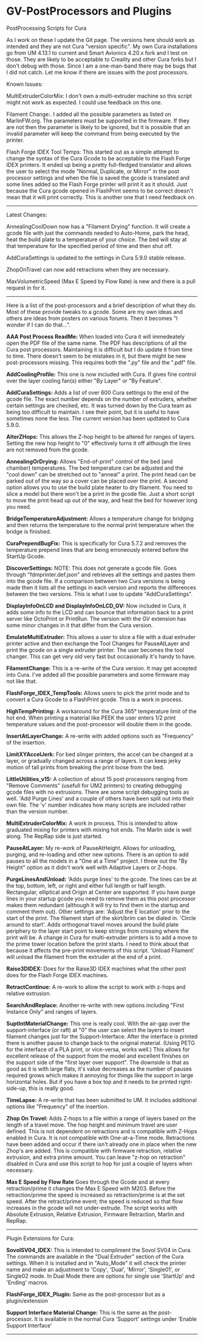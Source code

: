 # GV-PostProcessors and Plugins
 PostProcessing Scripts for Cura

As I work on these I update the Git page.  The versions here should work as intended and they are not Cura "version specific".  My own Cura installations go from UM 4.13.1 to current and Smart Avionics 4.20.x fork and I test on those.  They are likely to be acceptable to Creality and other Cura forks but I don't debug with those.  Since I am a one-man-band there may be bugs that I did not catch.  Let me know if there are issues with the post processors.

Known Issues:

MultiExtruderColorMix:
    I don't own a multi-extruder machine so this script might not work as expected.  I could use feedback on this one.
	
Filament Change:.
    I added all the possible parameters as listed on MarlinFW.org.  The parameters must be supported in the firmware.  If they are not then the parameter is likely to be ignored, but it is possible that an invalid parameter will keep the command from being executed by the printer.
	
Flash Forge IDEX Tool Temps:
    This started out as a simple attempt to change the syntax of the Cura Gcode to be acceptable to the Flash Forge IDEX printers.  It ended up being a pretty full-fledged translator and allows the user to select the mode "Normal, Duplicate, or Mirror" in the post processor settings and when the file is saved the gcode is translated and some lines added so the Flash Forge printer will print it as it should.  Just because the Cura gcode opened in FlashPrint seems to be correct doesn't mean that it will print correctly.  This is another one that I need feedback on.

-----------------------------------------------------------------------------
Latest Changes:

AnnealingCoolDown now has a "Filament Drying" function.  It will create a gcode file with just the commands needed to Auto-Home, park the head, heat the build plate to a temperature of your choice.  The bed will stay at that temperature for the specified period of time and then shut off.

AddCuraSettings is updated to the settings in Cura 5.9.0 stable release.

ZhopOnTravel can now add retractions when they are necessary.

MaxVolumetricSpeed (Max E Speed by Flow Rate) is new and there is a pull request in for it. 

-----------------------------------------------------------------------------
Here is a list of the post-processors and a brief description of what they do.
Most of these provide tweaks to a gcode.  Some are my own ideas and others are ideas from posters on various forums.  Then it becomes "I wonder if I can do that...".

**AAA Post Process ReadMe:**
	When loaded into Cura it will immedeately open the PDF file of the same name.  The PDF has descriptions of all the Cura post processors.  Maintaining it is difficult but I do update it from time to time.  There doesn't seem to be mistakes in it, but there might be new post-processors missing.  This requires both the ".py" file and the ".pdf" file.

**AddCoolingProfile:**
	This one is now included with Cura.  If gives fine control over the layer cooling fan(s) either "By Layer" or "By Feature".

**AddCuraSettings:**
	Adds a list of over 600 Cura settings to the end of the gcode file.  The exact number depends on the number of extruders, whether certain settings are checked, etc.  It was turned down by the Cura team as being too difficult to maintain.  I see their point, but it is useful to have sometimes none the less.  The current version has been updtated to Cura 5.9.0.

**AlterZHops:**
	This allows the Z-hop height to be altered for ranges of layers.  Setting the new hop height to "0" effectively turns it off although the lines are not removed from the gcode.

**AnnealingOrDrying:**
	Allows "End-of-print" control of the bed (and chamber) temperatures.  The bed temperature can be adjusted and the "cool down" can be stretched out to "anneal" a print.  The print head can be parked out of the way so a cover can be placed over the print.
	A second option allows you to use the build plate heater to dry filament.  You need to slice a model but there won't be a print in the gcode file.  Just a short script to move the print head up out of the way, and heat the bed for however long you need.

**BridgeTemperatureAdjustment:**
	Allows a temperature change for bridging and then returns the temperature to the normal print temperature when the bridge is finished.

**CuraPrependBugFix:**
	This is specifically for Cura 5.7.2 and removes the temperature prepend lines that are being erroneously entered before the StartUp Gcode.
	
**DiscoverSettings:**
    NOTE:  This does not generate a gcode file.
	Goes through "fdmprinter.def.json" and retrieves all the settings and pastes them into the gcode file.  If a comparison between two Cura versions is being made then it lists all the settings in each version and reports the differences between the two versions.  This is what I use to update "AddCuraSettings".

**DisplayInfoOnLCD and DisplayInfoOnLCD_GV:**
	Now included in Cura, it adds some info to the LCD and can bounce that information back to a print server like OctoPrint or PrintRun.  The version with the GV extension has some minor changes in it that differ from the Cura version.

**EmulateMultiExtruder:**
	This allows a user to slice a file with a dual extruder printer active and then exchange the Tool Changes for PauseAtLayer and print the gcode on a single extruder printer.  The user becomes the tool changer.  This can get very old very fast but occasionally it's handy to have.

**FilamentChange:**
	This is a re-write of the Cura version.  It may get accepted into Cura.  I've added all the possible parameters and some firmware may not like that.

**FlashForge_IDEX_TempTools:**
	Allows users to pick the print mode and to convert a Cura Gcode to a FlashPrint gcode.  This is a work in process.

**HighTempPrinting:**
	A workaround for the Cura 365° temperature limit of the hot end.  When printing a material like PEEK the user enters 1/2 print temperature values and the post-processor will double them in the gcode.

**InsertAtLayerChange:**
	A re-write with added options such as "Frequency" of the insertion.

**LimitXYAccelJerk:**
	For bed slinger printers, the accel can be changed at a layer, or gradually changed across a range of layers.  It can keep jerky motion of tall prints from breaking the print loose from the bed.

**LittleUtilities_v15:**
	A collection of about 15 post processors ranging from "Remove Comments" (usefull for UM2 printers) to creating debugging gcode files with no extrusions.  There are some script debugging tools as well.  'Add Purge Lines' and a couple of others have been split out into their own file.  The 'v' number indicates how many scripts are included rather than the version number.

**MultiExtruderColorMix:**
	A work in process.  This is intended to allow graduated mixing for printers with mixing hot ends.  The Marlin side is well along.  The RepRap side is just started.

**PauseAtLayer:**
	My re-work of PauseAtHeight.  Allows for unloading, purging, and re-loading and other new options.  There is an option to add pauses to all the models in a "One at a Time" project.  I threw out the "By Height" option as it didn't work well with Adaptive Layers or Z-hops.

**PurgeLinesAndUnload:**
	'Adds purge lines' to the gcode.  The lines can be at the top, bottom, left, or right and either full length or half length.  Rectangular, elliptical and Origin at Center are supported.  If you have purge lines in your startup gcode you need to remove them as this post processor makes them redundant (although it will try to find them in the startup and comment them out).
	Other settings are:
	'Adjust the E location' prior to the start of the print.  The filament start of the skirt/brim can be dialed in.
	'Circle around to start'.  Adds orthogonal travel moves around the build plate periphery to the layer start point to keep strings from crossing where the print will be.  A change in Cura for multi-extruder printers is to add a move to the prime tower location before the print starts.  I need to think about that because it affects the pre-print movements of this script.
	'Unload FIlament' will unload the filament from the extruder at the end of a print.	

**Raise3DIDEX:**
	Does for the Raise3D IDEX machines what the other post does for the Flash Forge IDEX machines.

**RetractContinue:**
	A re-work to allow the script to work with z-hops and relative extrusion.

**SearchAndReplace:**
	Another re-write with new options including "First Instance Only" and ranges of layers.

**SuptIntMaterialChange:**
	This one is really cool.  With the air-gap over the support-interface (or raft) at "0" the user can select the layers to insert filament changes just for the Support-Interface.  After the interface is printed there is another pause to change back to the original material.  (Using PETG for the interface of a PLA print, or vice-versa, works well.)  This allows for excellent release of the support from the model and excellent finishes on the support side of the "first layer over support".  The downside is that as good as it is with large flats, it's value decreases as the number of pauses required grows which makes it annoying for things like the support in large horizontal holes.  But if you have a box top and it needs to be printed right-side-up, this is really good.

**TimeLapse:**
	A re-write that has been submitted to UM.  It includes additional options like "Frequency" of the insertion.
	
**Zhop On Travel:**
	Adds Z-hops to a file within a range of layers based on the length of a travel move.  The hop height and minimum travel are user defined.  This is not dependent on retractions and is compatible with Z-Hops enabled in Cura.  It is not compatible with One-at-a-Time mode.
	Retractions have been added and occur if there isn't already one in place when the new Zhop's are added.
	This is compatible with firmware retraction, relative extrusion, and extra prime amount.  You can leave "z-hop on retraction" disabled in Cura and use this script to hop for just a couple of layers when necessary.
	
**Max E Speed by Flow Rate**
	Goes through the Gcode and at every retraction/prime it changes the Max E Speed with M203.  Before the retraction/prime the speed is increased so retraction/prime is at the set speed.  After the retract/prime event; the speed is reduced so that flow increases in the gcode will not under-extrude.  The script works with Absolute Extrusion, Relative Extrusion, Firmware Retraction, Marlin and RepRap.

-----------------------------------------------------------------------------
Plugin Extensions for Cura:

**SovolSV04_IDEX:**
	This is intended to compliment the Sovol SV04 in Cura.  The commands are available in the "Dual Extruder" section of the Cura settings.
	When it is installed and in "Auto_Mode" it will check the printer name and make an adjustment to 'Copy', 'Dual', 'Mirror', 'Single01', or Single02 mode.  In Dual Mode there are options for single use 'StartUp' and 'Ending' macros.
	
**FlashForge_IDEX_Plugin:** 
	Same as the post-processor but as a plugin/extension

**Support Interface Material Change:** 
	This is the same as the post-processor.  It is available in the normal Cura 'Support' settings under 'Enable Support Interface'
	
-----------------------------------------------------------------------------

